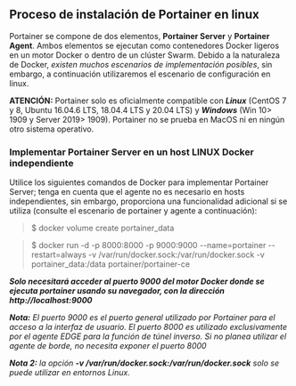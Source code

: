 ## Proceso de instalación de Portainer en linux

Portainer se compone de dos elementos, **Portainer Server** y **Portainer Agent**. Ambos elementos se ejecutan como contenedores Docker ligeros en un motor Docker o dentro de un clúster Swarm. Debido a la naturaleza de Docker, *existen muchos escenarios de implementación posibles*, sin embargo, a continuación utilizaremos el escenario de configuración en linux.

**ATENCIÓN:** Portainer solo es oficialmente compatible con ***Linux*** (CentOS 7 y 8, Ubuntu 16.04.6 LTS, 18.04.4 LTS y 20.04 LTS) y ***Windows*** (Win 10> 1909 y Server 2019> 1909). Portainer no se prueba en MacOS ni en ningún otro sistema operativo. 


### Implementar Portainer Server en un host LINUX Docker independiente

Utilice los siguientes comandos de Docker para implementar Portainer Server; tenga en cuenta que el agente no es necesario en hosts independientes, sin embargo, proporciona una funcionalidad adicional si se utiliza (consulte el escenario de portainer y agente a continuación): 

>$ docker volume create portainer_data

>$ docker run -d -p 8000:8000 -p 9000:9000 --name=portainer --restart=always -v /var/run/docker.sock:/var/run/docker.sock -v portainer_data:/data portainer/portainer-ce

***Solo necesitará acceder al puerto 9000 del motor Docker donde se ejecuta portainer usando su navegador, con la dirección http://localhost:9000***

***Nota:*** *El puerto 9000 es el puerto general utilizado por Portainer para el acceso a la interfaz de usuario. El puerto 8000 es utilizado exclusivamente por el agente EDGE para la función de túnel inverso. Si no planea utilizar el agente de borde, no necesita exponer el puerto 8000*

***Nota 2:*** *la opción* ***-v /var/run/docker.sock:/var/run/docker.sock*** *solo se puede utilizar en entornos Linux.*

